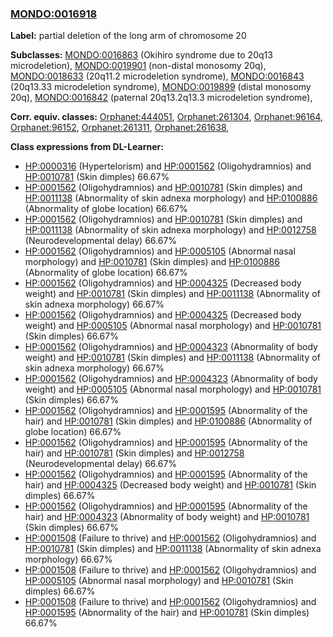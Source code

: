
### [MONDO:0016918](http://purl.obolibrary.org/obo/MONDO_0016918)
**Label:** partial deletion of the long arm of chromosome 20

**Subclasses:** [MONDO:0016863](http://purl.obolibrary.org/obo/MONDO_0016863) (Okihiro syndrome due to 20q13 microdeletion), [MONDO:0019901](http://purl.obolibrary.org/obo/MONDO_0019901) (non-distal monosomy 20q), [MONDO:0018633](http://purl.obolibrary.org/obo/MONDO_0018633) (20q11.2 microdeletion syndrome), [MONDO:0016843](http://purl.obolibrary.org/obo/MONDO_0016843) (20q13.33 microdeletion syndrome), [MONDO:0019899](http://purl.obolibrary.org/obo/MONDO_0019899) (distal monosomy 20q), [MONDO:0016842](http://purl.obolibrary.org/obo/MONDO_0016842) (paternal 20q13.2q13.3 microdeletion syndrome), 

**Corr. equiv. classes:** [Orphanet:444051](http://www.orpha.net/ORDO/Orphanet_444051), [Orphanet:261304](http://www.orpha.net/ORDO/Orphanet_261304), [Orphanet:96164](http://www.orpha.net/ORDO/Orphanet_96164), [Orphanet:96152](http://www.orpha.net/ORDO/Orphanet_96152), [Orphanet:261311](http://www.orpha.net/ORDO/Orphanet_261311), [Orphanet:261638](http://www.orpha.net/ORDO/Orphanet_261638), 

**Class expressions from DL-Learner:**

- [HP:0000316](http://purl.obolibrary.org/obo/HP_0000316) (Hypertelorism) and [HP:0001562](http://purl.obolibrary.org/obo/HP_0001562) (Oligohydramnios) and [HP:0010781](http://purl.obolibrary.org/obo/HP_0010781) (Skin dimples) 66.67%
- [HP:0001562](http://purl.obolibrary.org/obo/HP_0001562) (Oligohydramnios) and [HP:0010781](http://purl.obolibrary.org/obo/HP_0010781) (Skin dimples) and [HP:0011138](http://purl.obolibrary.org/obo/HP_0011138) (Abnormality of skin adnexa morphology) and [HP:0100886](http://purl.obolibrary.org/obo/HP_0100886) (Abnormality of globe location) 66.67%
- [HP:0001562](http://purl.obolibrary.org/obo/HP_0001562) (Oligohydramnios) and [HP:0010781](http://purl.obolibrary.org/obo/HP_0010781) (Skin dimples) and [HP:0011138](http://purl.obolibrary.org/obo/HP_0011138) (Abnormality of skin adnexa morphology) and [HP:0012758](http://purl.obolibrary.org/obo/HP_0012758) (Neurodevelopmental delay) 66.67%
- [HP:0001562](http://purl.obolibrary.org/obo/HP_0001562) (Oligohydramnios) and [HP:0005105](http://purl.obolibrary.org/obo/HP_0005105) (Abnormal nasal morphology) and [HP:0010781](http://purl.obolibrary.org/obo/HP_0010781) (Skin dimples) and [HP:0100886](http://purl.obolibrary.org/obo/HP_0100886) (Abnormality of globe location) 66.67%
- [HP:0001562](http://purl.obolibrary.org/obo/HP_0001562) (Oligohydramnios) and [HP:0004325](http://purl.obolibrary.org/obo/HP_0004325) (Decreased body weight) and [HP:0010781](http://purl.obolibrary.org/obo/HP_0010781) (Skin dimples) and [HP:0011138](http://purl.obolibrary.org/obo/HP_0011138) (Abnormality of skin adnexa morphology) 66.67%
- [HP:0001562](http://purl.obolibrary.org/obo/HP_0001562) (Oligohydramnios) and [HP:0004325](http://purl.obolibrary.org/obo/HP_0004325) (Decreased body weight) and [HP:0005105](http://purl.obolibrary.org/obo/HP_0005105) (Abnormal nasal morphology) and [HP:0010781](http://purl.obolibrary.org/obo/HP_0010781) (Skin dimples) 66.67%
- [HP:0001562](http://purl.obolibrary.org/obo/HP_0001562) (Oligohydramnios) and [HP:0004323](http://purl.obolibrary.org/obo/HP_0004323) (Abnormality of body weight) and [HP:0010781](http://purl.obolibrary.org/obo/HP_0010781) (Skin dimples) and [HP:0011138](http://purl.obolibrary.org/obo/HP_0011138) (Abnormality of skin adnexa morphology) 66.67%
- [HP:0001562](http://purl.obolibrary.org/obo/HP_0001562) (Oligohydramnios) and [HP:0004323](http://purl.obolibrary.org/obo/HP_0004323) (Abnormality of body weight) and [HP:0005105](http://purl.obolibrary.org/obo/HP_0005105) (Abnormal nasal morphology) and [HP:0010781](http://purl.obolibrary.org/obo/HP_0010781) (Skin dimples) 66.67%
- [HP:0001562](http://purl.obolibrary.org/obo/HP_0001562) (Oligohydramnios) and [HP:0001595](http://purl.obolibrary.org/obo/HP_0001595) (Abnormality of the hair) and [HP:0010781](http://purl.obolibrary.org/obo/HP_0010781) (Skin dimples) and [HP:0100886](http://purl.obolibrary.org/obo/HP_0100886) (Abnormality of globe location) 66.67%
- [HP:0001562](http://purl.obolibrary.org/obo/HP_0001562) (Oligohydramnios) and [HP:0001595](http://purl.obolibrary.org/obo/HP_0001595) (Abnormality of the hair) and [HP:0010781](http://purl.obolibrary.org/obo/HP_0010781) (Skin dimples) and [HP:0012758](http://purl.obolibrary.org/obo/HP_0012758) (Neurodevelopmental delay) 66.67%
- [HP:0001562](http://purl.obolibrary.org/obo/HP_0001562) (Oligohydramnios) and [HP:0001595](http://purl.obolibrary.org/obo/HP_0001595) (Abnormality of the hair) and [HP:0004325](http://purl.obolibrary.org/obo/HP_0004325) (Decreased body weight) and [HP:0010781](http://purl.obolibrary.org/obo/HP_0010781) (Skin dimples) 66.67%
- [HP:0001562](http://purl.obolibrary.org/obo/HP_0001562) (Oligohydramnios) and [HP:0001595](http://purl.obolibrary.org/obo/HP_0001595) (Abnormality of the hair) and [HP:0004323](http://purl.obolibrary.org/obo/HP_0004323) (Abnormality of body weight) and [HP:0010781](http://purl.obolibrary.org/obo/HP_0010781) (Skin dimples) 66.67%
- [HP:0001508](http://purl.obolibrary.org/obo/HP_0001508) (Failure to thrive) and [HP:0001562](http://purl.obolibrary.org/obo/HP_0001562) (Oligohydramnios) and [HP:0010781](http://purl.obolibrary.org/obo/HP_0010781) (Skin dimples) and [HP:0011138](http://purl.obolibrary.org/obo/HP_0011138) (Abnormality of skin adnexa morphology) 66.67%
- [HP:0001508](http://purl.obolibrary.org/obo/HP_0001508) (Failure to thrive) and [HP:0001562](http://purl.obolibrary.org/obo/HP_0001562) (Oligohydramnios) and [HP:0005105](http://purl.obolibrary.org/obo/HP_0005105) (Abnormal nasal morphology) and [HP:0010781](http://purl.obolibrary.org/obo/HP_0010781) (Skin dimples) 66.67%
- [HP:0001508](http://purl.obolibrary.org/obo/HP_0001508) (Failure to thrive) and [HP:0001562](http://purl.obolibrary.org/obo/HP_0001562) (Oligohydramnios) and [HP:0001595](http://purl.obolibrary.org/obo/HP_0001595) (Abnormality of the hair) and [HP:0010781](http://purl.obolibrary.org/obo/HP_0010781) (Skin dimples) 66.67%



